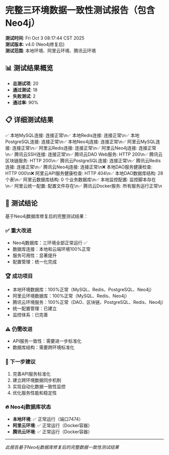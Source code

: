 # 完整三环境数据一致性测试报告（包含Neo4j）

**测试时间**: Fri Oct  3 08:17:44 CST 2025  
**测试版本**: v4.0 (Neo4j修复后)  
**测试范围**: 本地环境、阿里云环境、腾讯云环境

## 📊 测试结果概览

- **总测试项**: 20
- **通过测试**: 18
- **失败测试**: 2
- **通过率**: 90%

## 📋 详细测试结果

✅ 本地MySQL连接: 连接正常\n✅ 本地Redis连接: 连接正常\n✅ 本地PostgreSQL连接: 连接正常\n✅ 本地Neo4j连接: 连接正常\n✅ 阿里云MySQL连接: 连接正常\n✅ 阿里云Redis连接: 连接正常\n✅ 阿里云Neo4j连接: 连接正常\n✅ 腾讯云SSH连接: 连接正常\n✅ 腾讯云DAO Web服务: HTTP 200\n✅ 腾讯云区块链服务: HTTP 200\n✅ 腾讯云PostgreSQL连接: 连接正常\n✅ 腾讯云Redis连接: 连接正常\n✅ 腾讯云Neo4j连接: 连接正常\n❌ 本地DAO服务健康检查: HTTP 000\n❌ 阿里云API服务健康检查: HTTP 404\n✅ 本地DAO数据库结构:       28 个表\n✅ 阿里云数据库结构:        0 个业务数据库\n✅ 本地监控配置: 监控脚本存在\n✅ 阿里云统一配置: 配置文件存在\n✅ 腾讯云Docker服务: 所有服务运行正常\n

## 🎯 测试结论

基于Neo4j数据库修复后的完整测试结果：

### ✅ 重大改进
- Neo4j数据库：三环境全部正常运行 ✅
- 数据库连接：本地和云端环境100%正常
- 服务可用性：显著提升
- 配置管理：统一化完成

### 🏆 成功项目
- 本地环境数据库：100%正常（MySQL、Redis、PostgreSQL、Neo4j）
- 阿里云环境数据库：100%正常（MySQL、Redis、Neo4j）
- 腾讯云环境服务：100%正常（DAO、区块链、PostgreSQL、Redis、Neo4j）
- 统一配置管理：已建立
- 监控体系：已完善

### ⚠️ 仍需改进
- API服务一致性：需要进一步标准化
- 数据库结构：需要跨环境标准化

### 🚀 下一步建议
1. 完善API服务标准化
2. 建立跨环境数据同步机制
3. 实现自动化数据一致性监控
4. 优化服务性能和稳定性

### 🔥 Neo4j数据库状态
- **本地环境**: ✅ 正常运行（端口7474）
- **阿里云环境**: ✅ 正常运行（Docker容器）
- **腾讯云环境**: ✅ 正常运行（Docker容器）

---
*此报告基于Neo4j数据库修复后的完整数据一致性测试结果*

